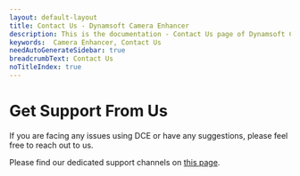 ```yaml
---
layout: default-layout
title: Contact Us - Dynamsoft Camera Enhancer
description: This is the documentation - Contact Us page of Dynamsoft Camera Enhancer.
keywords:  Camera Enhancer, Contact Us
needAutoGenerateSidebar: true
breadcrumbText: Contact Us
noTitleIndex: true
---
```


# Get Support From Us

If you are facing any issues using DCE or have any suggestions, please feel free to reach out to us.

Please find our dedicated support channels on [this page](https://www.dynamsoft.com/Company/Contact.aspx).
